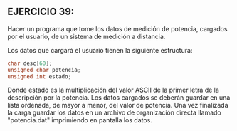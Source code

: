 ## EJERCICIO 39:
Hacer un programa que tome los datos de medición de potencia, cargados por el usuario, de un sistema de medición a distancia.

Los datos que cargará el usuario tienen la siguiente estructura:
```c
char desc[60];
unsigned char potencia;
unsigned int estado;
```
Donde estado es la multiplicación del valor ASCII de la primer letra de la descripción por la potencia.
Los datos cargados se deberán guardar en una lista ordenada, de mayor a menor, del valor de potencia. Una vez finalizada la carga guardar los datos en un archivo de organización directa llamado "potencia.dat" imprimiendo en pantalla los datos.